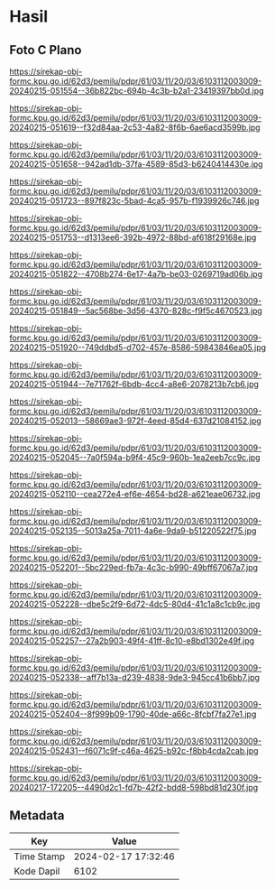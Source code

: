 # Hasil

## Foto C Plano

https://sirekap-obj-formc.kpu.go.id/62d3/pemilu/pdpr/61/03/11/20/03/6103112003009-20240215-051554--36b822bc-694b-4c3b-b2a1-23419397bb0d.jpg

https://sirekap-obj-formc.kpu.go.id/62d3/pemilu/pdpr/61/03/11/20/03/6103112003009-20240215-051619--f32d84aa-2c53-4a82-8f6b-6ae6acd3599b.jpg

https://sirekap-obj-formc.kpu.go.id/62d3/pemilu/pdpr/61/03/11/20/03/6103112003009-20240215-051658--942ad1db-37fa-4589-85d3-b6240414430e.jpg

https://sirekap-obj-formc.kpu.go.id/62d3/pemilu/pdpr/61/03/11/20/03/6103112003009-20240215-051723--897f823c-5bad-4ca5-957b-f1939926c746.jpg

https://sirekap-obj-formc.kpu.go.id/62d3/pemilu/pdpr/61/03/11/20/03/6103112003009-20240215-051753--d1313ee6-392b-4972-88bd-af618f29168e.jpg

https://sirekap-obj-formc.kpu.go.id/62d3/pemilu/pdpr/61/03/11/20/03/6103112003009-20240215-051822--4708b274-6e17-4a7b-be03-0269719ad06b.jpg

https://sirekap-obj-formc.kpu.go.id/62d3/pemilu/pdpr/61/03/11/20/03/6103112003009-20240215-051849--5ac568be-3d56-4370-828c-f9f5c4670523.jpg

https://sirekap-obj-formc.kpu.go.id/62d3/pemilu/pdpr/61/03/11/20/03/6103112003009-20240215-051920--749ddbd5-d702-457e-8586-59843846ea05.jpg

https://sirekap-obj-formc.kpu.go.id/62d3/pemilu/pdpr/61/03/11/20/03/6103112003009-20240215-051944--7e71762f-6bdb-4cc4-a8e6-2078213b7cb6.jpg

https://sirekap-obj-formc.kpu.go.id/62d3/pemilu/pdpr/61/03/11/20/03/6103112003009-20240215-052013--58669ae3-972f-4eed-85d4-637d21084152.jpg

https://sirekap-obj-formc.kpu.go.id/62d3/pemilu/pdpr/61/03/11/20/03/6103112003009-20240215-052045--7a0f594a-b9f4-45c9-960b-1ea2eeb7cc9c.jpg

https://sirekap-obj-formc.kpu.go.id/62d3/pemilu/pdpr/61/03/11/20/03/6103112003009-20240215-052110--cea272e4-ef6e-4654-bd28-a621eae06732.jpg

https://sirekap-obj-formc.kpu.go.id/62d3/pemilu/pdpr/61/03/11/20/03/6103112003009-20240215-052135--5013a25a-7011-4a6e-9da9-b51220522f75.jpg

https://sirekap-obj-formc.kpu.go.id/62d3/pemilu/pdpr/61/03/11/20/03/6103112003009-20240215-052201--5bc229ed-fb7a-4c3c-b990-49bff67067a7.jpg

https://sirekap-obj-formc.kpu.go.id/62d3/pemilu/pdpr/61/03/11/20/03/6103112003009-20240215-052228--dbe5c2f9-6d72-4dc5-80d4-41c1a8c1cb9c.jpg

https://sirekap-obj-formc.kpu.go.id/62d3/pemilu/pdpr/61/03/11/20/03/6103112003009-20240215-052257--27a2b903-49f4-41ff-8c10-e8bd1302e49f.jpg

https://sirekap-obj-formc.kpu.go.id/62d3/pemilu/pdpr/61/03/11/20/03/6103112003009-20240215-052338--aff7b13a-d239-4838-9de3-945cc41b6bb7.jpg

https://sirekap-obj-formc.kpu.go.id/62d3/pemilu/pdpr/61/03/11/20/03/6103112003009-20240215-052404--8f999b09-1790-40de-a66c-8fcbf7fa27e1.jpg

https://sirekap-obj-formc.kpu.go.id/62d3/pemilu/pdpr/61/03/11/20/03/6103112003009-20240215-052431--f6071c9f-c46a-4625-b92c-f8bb4cda2cab.jpg

https://sirekap-obj-formc.kpu.go.id/62d3/pemilu/pdpr/61/03/11/20/03/6103112003009-20240217-172205--4490d2c1-fd7b-42f2-bdd8-598bd81d230f.jpg


## Metadata

| Key        | Value               |
| ---------- | ------------------- |
| Time Stamp | 2024-02-17 17:32:46 |
| Kode Dapil | 6102                |



